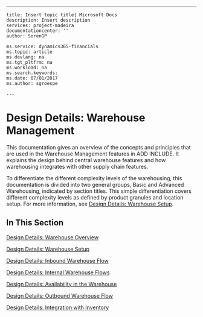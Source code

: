 ---
    title: Insert topic title| Microsoft Docs
    description: Insert description
    services: project-madeira
    documentationcenter: ''
    author: SorenGP

    ms.service: dynamics365-financials
    ms.topic: article
    ms.devlang: na
    ms.tgt_pltfrm: na
    ms.workload: na
    ms.search.keywords:
    ms.date: 07/01/2017
    ms.author: sgroespe

    ---
# Design Details: Warehouse Management
This documentation gives an overview of the concepts and principles that are used in the Warehouse Management features in ADD INCLUDE<!--[!INCLUDE[navnowlong](../ApplicationDesign/includes/navnowlong_md.md)]-->. It explains the design behind central warehouse features and how warehousing integrates with other supply chain features.  
  
 To differentiate the different complexity levels of the warehousing, this documentation is divided into two general groups, Basic and Advanced Warehousing, indicated by section titles. This simple differentiation covers different complexity levels as defined by product granules and location setup. For more information, see [Design Details: Warehouse Setup](../ApplicationDesign/design-details-warehouse-setup.md).  
  
## In This Section  
 [Design Details: Warehouse Overview](../ApplicationDesign/design-details-warehouse-overview.md)  
  
 [Design Details: Warehouse Setup](../ApplicationDesign/design-details-warehouse-setup.md)  
  
 [Design Details: Inbound Warehouse Flow](../ApplicationDesign/design-details-inbound-warehouse-flow.md)  
  
 [Design Details: Internal Warehouse Flows](../ApplicationDesign/design-details-internal-warehouse-flows.md)  
  
 [Design Details: Availability in the Warehouse](../ApplicationDesign/design-details-availability-in-the-warehouse.md)  
  
 [Design Details: Outbound Warehouse Flow](../ApplicationDesign/design-details-outbound-warehouse-flow.md)  
  
 [Design Details: Integration with Inventory](../ApplicationDesign/design-details-integration-with-inventory.md)